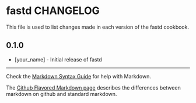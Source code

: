 fastd CHANGELOG
===============

This file is used to list changes made in each version of the fastd cookbook.

0.1.0
-----
- [your_name] - Initial release of fastd

- - -
Check the [Markdown Syntax Guide](http://daringfireball.net/projects/markdown/syntax) for help with Markdown.

The [Github Flavored Markdown page](http://github.github.com/github-flavored-markdown/) describes the differences between markdown on github and standard markdown.
